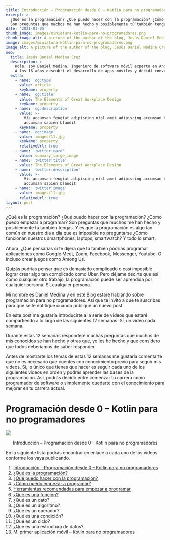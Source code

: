```yaml
---
title: Introducción – Programación desde 0 – Kotlin para no programadores
excerpt: >-
  ¿Qué es la programación? ¿Qué puedo hacer con la programación? ¿Cómo puedo empezar a programar? 
  Son preguntas que muchos me han hecho y posiblemente tú también tengas.
date: '2021-01-05'
thumb_image: images/miniatura-kotlin-para-no-programadores.png
thumb_image_alt: A picture of the author of the blog, Jesús Daniel Medina Cruz
image: images/miniatura-kotlin-para-no-programadores.png
image_alt: A picture of the author of the blog, Jesús Daniel Medina Cruz
seo:
  title: Jesús Daniel Medina Cruz
  description: >-
    Hola, soy Daniel Medina, Ingeniero de software móvil experto en Android. 
    A los 16 años descubrí el desarrollo de apps móviles y decidí convertirlo en mi profesión.
  extra:
    - name: 'og:type'
      value: article
      keyName: property
    - name: 'og:title'
      value: The Elements of Great Workplace Design
      keyName: property
    - name: 'og:description'
      value: >-
        Vis accumsan feugiat adipiscing nisl amet adipiscing accumsan blandit
        accumsan sapien blandit
      keyName: property
    - name: 'og:image'
      value: images/11.jpg
      keyName: property
      relativeUrl: true
    - name: 'twitter:card'
      value: summary_large_image
    - name: 'twitter:title'
      value: The Elements of Great Workplace Design
    - name: 'twitter:description'
      value: >-
        Vis accumsan feugiat adipiscing nisl amet adipiscing accumsan blandit
        accumsan sapien blandit
    - name: 'twitter:image'
      value: images/11.jpg
      relativeUrl: true
layout: post
---
```


¿Qué es la programación? ¿Qué puedo hacer con la programación? ¿Cómo puedo empezar a programar? Son preguntas que muchos me han hecho y posiblemente tú también tengas. Y es que la programación es algo tan común en nuestro día a día que es imposible no preguntarse ¿Cómo funcionan nuestros smartphones, laptops, smartwatch? Y todo lo smart.

Ahora, ¿Qué pensarías si te dijera que tú también podrías programar aplicaciones como Google Meet, Zoom, Facebook, Messenger, Youtube. O incluso crear juegos como Among Us.

Quizás podrías pensar que es demasiado complicado o casi imposible lograr crear algo tan complicado como Uber. Pero déjame decirte que así como cualquier otro trabajo, la programación puede ser aprendida por cualquier persona. Sí, cualquier persona.

Mi nombre es Daniel Medina y en este Blog estaré hablando sobre programación para no programadores. Así que te invito a que te suscribas para que se te notifique cuando publique un nuevo post.

En este post me gustaría introducirte a la serie de videos que estaré compartiendo a lo largo de las siguientes 12 semanas. Sí, un video cada semana.

Durante estas 12 semanas responderé muchas preguntas que muchos de mis conocidos se han hecho y otras que, yo les he hecho y que considero que todos deberíamos de saber responder.

Antes de mostrarte los temas de estas 12 semanas me gustaría comentarte que no es necesario que cuentes con conocimiento previo para seguir mis videos. Sí, lo único que tienes que hacer es seguir cada uno de los siguientes videos en orden y podrás aprender las bases de la programación. Así, podrás decidir entre comenzar tu carrera como programador de software o simplemente quedarte con el conocimiento para mejorar en tu carrera actual.

# Programación desde 0 – Kotlin para no programadores

<div class="centered-container">
  <a href="https://www.youtube.com/watch?v=7hLysDKu814&t=1s" target="_blank">
    <img src="../../../images/miniatura-kotlin-para-no-programadores.png" class="post-image">
    </img>
  </a>
  <p align="center">Introducción – Programación desde 0 – Kotlin para no programadores</p>
</div>

En la siguiente lista podrás encontrar en enlace a cada uno de los videos conforme los vaya publicando.

1. [Introducción – Programación desde 0 – Kotlin para no programadores](https://www.youtube.com/watch?v=7hLysDKu814&t=1s)
2. [¿Qué es la programación?](https://www.youtube.com/watch?v=kKRW_cUl2Ro)
3. [¿Qué puedo hacer con la programación?](https://www.youtube.com/watch?v=oLiAZmoZutE&t=10s)
4. [¿Cómo puedo empezar a programar?](https://www.youtube.com/watch?v=GabLhoyijwc)
5. [Herramientas recomendadas para empezar a programar](https://www.youtube.com/watch?v=Y0eq8x4dL00)
6. [¿Qué es una función?](https://www.youtube.com/watch?v=yHGg9t3W5fA)
7. ¿Qué es un dato?
8. ¿Qué es un algoritmo?
9. ¿Qué es un operador?
10. ¿Qué es una condición?
11. ¿Qué es un ciclo?
12. ¿Qué es una estructura de datos?
13. Mi primer aplicación móvil – Kotlin para no programadores
